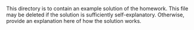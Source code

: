 
This directory is to contain an example solution of the homework.
This file may be deleted if the solution is sufficiently self-explanatory.
Otherwise, provide an explanation here of how the solution works.
